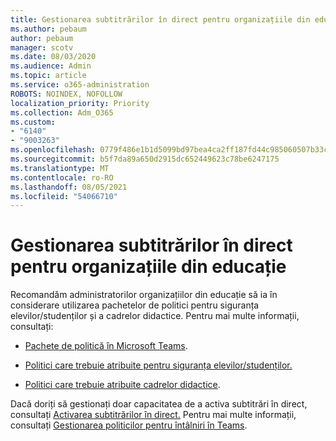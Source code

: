 ```yaml
---
title: Gestionarea subtitrărilor în direct pentru organizațiile din educație
ms.author: pebaum
author: pebaum
manager: scotv
ms.date: 08/03/2020
ms.audience: Admin
ms.topic: article
ms.service: o365-administration
ROBOTS: NOINDEX, NOFOLLOW
localization_priority: Priority
ms.collection: Adm_O365
ms.custom:
- "6140"
- "9003263"
ms.openlocfilehash: 0779f486e1b1d5099bd97bea4ca2ff187fd44c985060507b33cb00a1c6c1d4c2
ms.sourcegitcommit: b5f7da89a650d2915dc652449623c78be6247175
ms.translationtype: MT
ms.contentlocale: ro-RO
ms.lasthandoff: 08/05/2021
ms.locfileid: "54066710"
---
```

# <a name="managing-live-captions-for-education-organizations"></a>Gestionarea subtitrărilor în direct pentru organizațiile din educație

Recomandăm administratorilor organizațiilor din educație să ia în considerare utilizarea pachetelor de politici pentru siguranța elevilor/studenților și a cadrelor didactice. Pentru mai multe informații, consultați:  

- [Pachete de politică în Microsoft Teams](https://docs.microsoft.com/microsoftteams/policy-packages-edu#policy-packages-in-microsoft-teams).  
    
- [Politici care trebuie atribuite pentru siguranța elevilor/studenților.](https://docs.microsoft.com/microsoftteams/policy-packages-edu#policies-that-should-be-assigned-for-student-safety)

- [Politici care trebuie atribuite cadrelor didactice](https://docs.microsoft.com/microsoftteams/policy-packages-edu#policies-that-should-be-assigned-for-educators).

Dacă doriți să gestionați doar capacitatea de a activa subtitrări în direct, consultați [Activarea subtitrărilor în direct.](https://docs.microsoft.com/microsoftteams/meeting-policies-in-teams#enable-live-captions) Pentru mai multe informații, consultați [Gestionarea politicilor pentru întâlniri în Teams](https://docs.microsoft.com/microsoftteams/meeting-policies-in-teams).